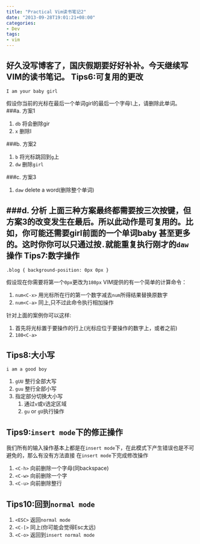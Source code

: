 ```yaml
---
title: "Practical Vim读书笔记2"
date: "2013-09-28T19:01:21+08:00"
categories:
- Dev
tags:
- vim
---
```


好久没写博客了，国庆假期要好好补补。今天继续写VIM的读书笔记。<!--more-->
Tips6:可复用的更改 
---
	I am your baby girl	
假设你当前的光标在最后一个单词girl的最后一个字母`l`上，请删除此单词。
###a. 方案1
1. `db` 将会删除gir
2. `x`  删除l

###b. 方案2
1. `b` 将光标跳回到`g`上
2. `dw` 删除`girl`

###c. 方案3
1. `daw` delete a word(删除整个单词)

###d. 分析
上面三种方案最终都需要按三次按键，但方案3的改变发生在最后。所以此动作是可复用的。比如，你可能还需要girl前面的一个单词baby
甚至更多的。这时你你可以只通过按`.`就能重复执行刚才的`daw`操作
Tips7:数字操作
---
	.blog { background-position: 0px 0px }
假设现在你需要将第一个`0px`更改为`180px`
VIM提供的有一个简单的计算命令：

1. `num<C-x>` 用光标所在行的第一个数字减去`num`所得结果替换原数字
2. `num<C-a>` 同上,只不过此命令执行相加操作 

针对上面的案例你可以这样:

1. 首先将光标置于要操作的行上(光标应位于要操作的数字上，或者之前)
2. `180<C-a>`

Tips8:大小写
---
	i am a good boy
1. `gUU` 整行全部大写
2. `guu` 整行全部小写
3. 指定部分切换大小写
	1. 通过`v`或`V`选定区域
	2. `gu` or `gU`执行操作

Tips9:`insert mode`下的修正操作
---
我们所有的输入操作基本上都是在`insert mode`下，在此模式下产生错误也是不可避免的，那么有没有方法直接
在`insert mode`下完成修改操作

1. `<C-h>` 向前删除一个字母(同backspace)
2. `<C-w>` 向前删除一个字
3. `<C-u>` 向前删除整行

Tips10:回到`normal mode`
---
1. `<ESC>` 返回`normal mode`
2. `<C-[>` 同上(你可能会觉得Esc太远)
3. `<C-o>` 返回到`insert normal mode`

